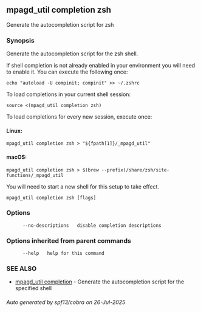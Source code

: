 ## mpagd_util completion zsh

Generate the autocompletion script for zsh

### Synopsis

Generate the autocompletion script for the zsh shell.

If shell completion is not already enabled in your environment you will need
to enable it.  You can execute the following once:

	echo "autoload -U compinit; compinit" >> ~/.zshrc

To load completions in your current shell session:

	source <(mpagd_util completion zsh)

To load completions for every new session, execute once:

#### Linux:

	mpagd_util completion zsh > "${fpath[1]}/_mpagd_util"

#### macOS:

	mpagd_util completion zsh > $(brew --prefix)/share/zsh/site-functions/_mpagd_util

You will need to start a new shell for this setup to take effect.


```
mpagd_util completion zsh [flags]
```

### Options

```
      --no-descriptions   disable completion descriptions
```

### Options inherited from parent commands

```
      --help   help for this command
```

### SEE ALSO

* [mpagd_util completion](mpagd_util_completion.md)	 - Generate the autocompletion script for the specified shell

###### Auto generated by spf13/cobra on 26-Jul-2025
